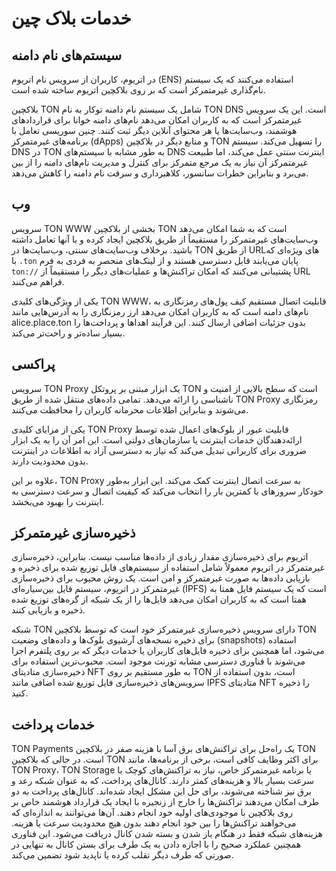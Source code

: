 # خدمات بلاک چین

## سیستم‌های نام دامنه

در اتریوم، کاربران از سرویس نام اتریوم (ENS) استفاده می‌کنند که یک سیستم نام‌گذاری غیرمتمرکز است که بر روی بلاکچین اتریوم ساخته شده است.

بلاکچین TON شامل یک سیستم نام دامنه توکار به نام TON DNS است. این یک سرویس غیرمتمرکز است که به کاربران امکان می‌دهد نام‌های دامنه خوانا برای قراردادهای هوشمند، وب‌سایت‌ها یا هر محتوای آنلاین دیگر ثبت کنند. چنین سوریسی تعامل با برنامه‌های غیرمتمرکز (dApps) و منابع دیگر در بلاکچین TON را تسهیل می‌کند. سیستم DNS در TON به طور مشابه با سیستم‌های DNS اینترنت سنتی عمل می‌کند، اما طبیعت غیرمتمرکز آن نیاز به یک مرجع متمرکز برای کنترل و مدیریت نام‌های دامنه را از بین می‌برد و بنابراین خطرات سانسور، کلاهبرداری و سرقت نام دامنه را کاهش می‌دهد.

## وب

سرویس TON WWW بخشی از بلاکچین TON است که به شما امکان می‌دهد وب‌سایت‌های غیرمتمرکز را مستقیماً از طریق بلاکچین ایجاد کرده و با آنها تعامل داشته باشید. برخلاف وب‌سایت‌های سنتی، وب‌سایت‌ها در TON از طریق URL‌های ویژه‌ای که با `.ton` پایان می‌یابند قابل دسترسی هستند و از لینک‌های منحصر به فردی به فرم `ton://` پشتیبانی می‌کنند که امکان تراکنش‌ها و عملیات‌های دیگر را مستقیماً از URL فراهم می‌کنند.

یکی از ویژگی‌های کلیدی TON WWW، قابلیت اتصال مستقیم کیف پول‌های رمزنگاری به نام‌های دامنه است که به کاربران امکان می‌دهد ارز رمزنگاری را به آدرس‌هایی مانند alice.place.ton بدون جزئیات اضافی ارسال کنند. این فرآیند اهداها و پرداخت‌ها را بسیار ساده‌تر و راحت‌تر می‌کند.

## پراکسی

سرویس TON Proxy یک ابزار مبتنی بر پروتکل TON است که سطح بالایی از امنیت و ناشناسی را ارائه می‌دهد. تمامی داده‌های منتقل شده از طریق TON Proxy رمزنگاری می‌شوند و بنابراین اطلاعات محرمانه کاربران را محافظت می‌کنند.

یکی از مزایای کلیدی TON Proxy قابلیت عبور از بلوک‌های اعمال شده توسط ارائه‌دهندگان خدمات اینترنت یا سازمان‌های دولتی است. این امر آن را به یک ابزار ضروری برای کاربرانی تبدیل می‌کند که نیاز به دسترسی آزاد به اطلاعات در اینترنت بدون محدودیت دارند.

علاوه بر این، TON Proxy به سرعت اتصال اینترنت کمک می‌کند. این ابزار به‌طور خودکار سرورهای با کمترین بار را انتخاب می‌کند که کیفیت اتصال و سرعت دسترسی به اینترنت را بهبود می‌بخشد.

## ذخیره‌سازی غیرمتمرکز

اتریوم برای ذخیره‌سازی مقدار زیادی از داده‌ها مناسب نیست. بنابراین، ذخیره‌سازی غیرمتمرکز در اتریوم معمولاً شامل استفاده از سیستم‌های فایل توزیع شده برای ذخیره و بازیابی داده‌ها به صورت غیرمتمرکز و امن است. یک روش محبوب برای ذخیره‌سازی غیرمتمرکز در اتریوم، سیستم فایل بین‌سیاره‌ای (IPFS) است که یک سیستم فایل همتا به همتا است که به کاربران امکان می‌دهد فایل‌ها را از یک شبکه از گره‌های توزیع شده ذخیره و بازیابی کنند.

شبکه TON دارای سرویس ذخیره‌سازی غیرمتمرکز خود است که توسط بلاکچین TON برای ذخیره نسخه‌های آرشیوی بلوک‌ها و داده‌های وضعیت (snapshots) استفاده می‌شود، اما همچنین برای ذخیره فایل‌های کاربران یا خدمات دیگر که بر روی پلتفرم اجرا می‌شوند با فناوری دسترسی مشابه تورنت موجود است. محبوب‌ترین استفاده برای ذخیره‌سازی متادیتای NFT به طور مستقیم بر روی TON است، بدون استفاده از سرویس‌های ذخیره‌سازی فایل توزیع شده اضافی مانند IPFS متادیتای NFT را ذخیره کنید.

## خدمات پرداخت

TON Payments یک راه‌حل برای تراکنش‌های برق آسا با هزینه صفر در بلاکچین TON است. در حالی که بلاکچین TON برای اکثر وظایف کافی است، برخی از برنامه‌ها، مانند TON Proxy، TON Storage یا برنامه غیرمتمرکز خاص، نیاز به تراکنش‌های کوچک با سرعت بسیار بالا و هزینه‌های کمتر دارند. کانال‌های پرداخت، که به عنوان شبکه رعد و برق نیز شناخته می‌شوند، برای حل این مشکل ایجاد شده‌اند. کانال‌های پرداخت به دو طرف امکان می‌دهند تراکنش‌ها را خارج از زنجیره با ایجاد یک قرارداد هوشمند خاص بر روی بلاکچین با موجودی‌های اولیه خود انجام دهند. آن‌ها می‌توانند به اندازه‌ای که می‌خواهند تراکنش‌ها را بین خود انجام دهند بدون هیچ محدودیت سرعت یا هزینه. هزینه‌های شبکه فقط در هنگام باز شدن و بسته شدن کانال دریافت می‌شود. این فناوری همچنین عملکرد صحیح را با اجازه دادن به یک طرف برای بستن کانال به تنهایی در صورتی که طرف دیگر تقلب کرده یا ناپدید شود تضمین می‌کند.
